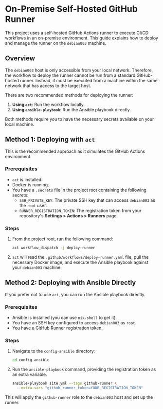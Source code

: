 # On-Premise Self-Hosted GitHub Runner

This project uses a self-hosted GitHub Actions runner to execute CI/CD workflows in an on-premise environment. This guide explains how to deploy and manage the runner on the `debian003` machine.

## Overview

The `debian003` host is only accessible from your local network. Therefore, the workflow to deploy the runner cannot be run from a standard GitHub-hosted runner. Instead, it must be executed from a machine within the same network that has access to the target host.

There are two recommended methods for deploying the runner:

1.  **Using `act`**: Run the workflow locally.
2.  **Using `ansible-playbook`**: Run the Ansible playbook directly.

Both methods require you to have the necessary secrets available on your local machine.

## Method 1: Deploying with `act`

This is the recommended approach as it simulates the GitHub Actions environment.

### Prerequisites

*   `act` is installed.
*   Docker is running.
*   You have a `.secrets` file in the project root containing the following secrets:
    *   `SSH_PRIVATE_KEY`: The private SSH key that can access `debian003` as the `root` user.
    *   `RUNNER_REGISTRATION_TOKEN`: The registration token from your repository's **Settings > Actions > Runners** page.

### Steps

1.  From the project root, run the following command:

    ```bash
    act workflow_dispatch -j deploy-runner
    ```

2.  `act` will read the `.github/workflows/deploy-runner.yaml` file, pull the necessary Docker image, and execute the Ansible playbook against your `debian003` machine.

## Method 2: Deploying with Ansible Directly

If you prefer not to use `act`, you can run the Ansible playbook directly.

### Prerequisites

*   Ansible is installed (you can use `nix-shell` to get it).
*   You have an SSH key configured to access `debian003` as `root`.
*   You have a GitHub Runner registration token.

### Steps

1.  Navigate to the `config-ansible` directory:

    ```bash
    cd config-ansible
    ```

2.  Run the `ansible-playbook` command, providing the registration token as an extra variable.

    ```bash
    ansible-playbook site.yml --tags github-runner \
      --extra-vars "github_runner_token=YOUR_REGISTRATION_TOKEN"
    ```

This will apply the `github-runner` role to the `debian003` host and set up the runner.
